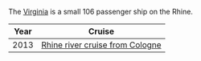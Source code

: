 The [Virginia](https://www.shearings.com/river-cruises/ships/mv-virginia) is a small
106 passenger ship on the Rhine.

|Year|Cruise|
|-|-|
|2013|[Rhine river cruise from Cologne](2013/rhine_cruise)|
